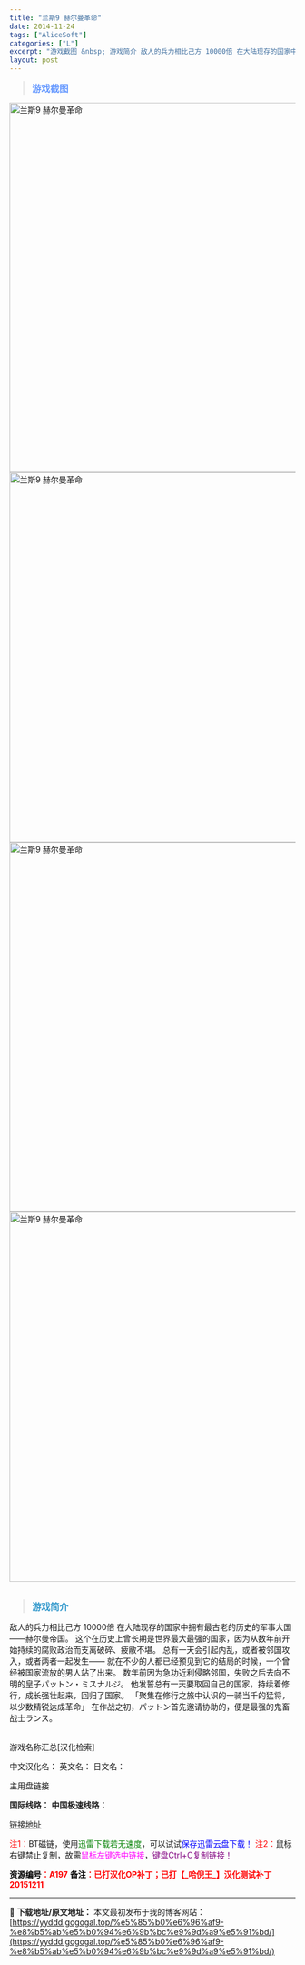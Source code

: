 ```yaml
---
title: "兰斯9 赫尔曼革命"
date: 2014-11-24
tags: ["AliceSoft"]
categories: ["L"]
excerpt: "游戏截图 &nbsp; 游戏简介 敌人的兵力相比己方 10000倍 在大陆现存的国家中拥有最古老的历史的军事大国——赫尔曼帝国。 这个在历史上曾长期是世界最大最强的国家，因为从数年前开始持续的腐败政治而支离破碎、疲敝不堪。 总有一天会引起内乱，或者被邻国攻入，或者两者一起发生—— 就在不少的人都已经&hellip;"
layout: post
---
```


<div>
<blockquote><b><span style="font-size: 12pt; color: #6699ff;">游戏截图</span></b></blockquote>
<div><img title="点击放大" src="https://yyddd.gogogal.top/wp-content/uploads/2025/04/20250430_6811e686ef234.webp" alt="兰斯9 赫尔曼革命" width="650" /></div>
<div><img title="点击放大" src="https://yyddd.gogogal.top/wp-content/uploads/2025/04/20250430_6811e6891b5c7.webp" alt="兰斯9 赫尔曼革命" width="650" /></div>
<div><img title="点击放大" src="https://yyddd.gogogal.top/wp-content/uploads/2025/04/20250430_6811e68abc137.webp" alt="兰斯9 赫尔曼革命" width="650" /></div>
<div><img title="点击放大" src="https://yyddd.gogogal.top/wp-content/uploads/2025/04/20250430_6811e68c7c762.webp" alt="兰斯9 赫尔曼革命" width="650" /></div>
&nbsp;
<blockquote><b><span style="font-size: 12pt; color: #3399cc;">游戏简介</span></b></blockquote>
<div>敌人的兵力相比己方 10000倍
在大陆现存的国家中拥有最古老的历史的军事大国——赫尔曼帝国。 这个在历史上曾长期是世界最大最强的国家，因为从数年前开始持续的腐败政治而支离破碎、疲敝不堪。 总有一天会引起内乱，或者被邻国攻入，或者两者一起发生—— 就在不少的人都已经预见到它的结局的时候，一个曾经被国家流放的男人站了出来。 数年前因为急功近利侵略邻国，失败之后去向不明的皇子パットン・ミスナルジ。 他发誓总有一天要取回自己的国家，持续着修行，成长强壮起来，回归了国家。 「聚集在修行之旅中认识的一骑当千的猛将，以少数精锐达成革命」 在作战之初，パットン首先邀请协助的，便是最强的鬼畜战士ランス。</div>
&nbsp;

游戏名称汇总[汉化检索]

中文汉化名：
英文名：
日文名：
</div>
<div class="panel panel-primary">
<div class="panel-heading">主用盘链接</div>
<div class="panel-body">

<b>国际线路：</b>
<b>中国极速线路：</b>

<!--wechatfans start-->

<a href="https://pan.xunlei.com/s/VORf7vjhX_SrnaWVzMFGo2sPA1?pwd=sbks#">链接地址</a>

<!--wechatfans end-->
<span style="color: #ff0000;">注1：</span>BT磁链，使用<span style="color: #008000;">迅雷下载若无速度</span>，可以试试<span style="color: #0000ff;">保存迅雷云盘下载！</span>
<span style="color: #ff0000;">注2：</span>鼠标右键禁止复制，故需<span style="color: #ff00ff;">鼠标左键选中链接</span>，<span style="color: #800080;">键盘Ctrl+C复制链接！</span>

</div>
<div class="panel-footer"><span style="color: #ff0000;"><b><span style="color: #000000;">资源编号</span>：A197</b></span>
<span style="color: #ff0000;"><b><span style="color: #000000;">备注</span>：已打汉化OP补丁；已打【_哈倪王_】汉化测试补丁20151211</b></span></div>
</div>

---
📖 **下载地址/原文地址：** 本文最初发布于我的博客网站：[https://yyddd.gogogal.top/%e5%85%b0%e6%96%af9-%e8%b5%ab%e5%b0%94%e6%9b%bc%e9%9d%a9%e5%91%bd/](https://yyddd.gogogal.top/%e5%85%b0%e6%96%af9-%e8%b5%ab%e5%b0%94%e6%9b%bc%e9%9d%a9%e5%91%bd/)
